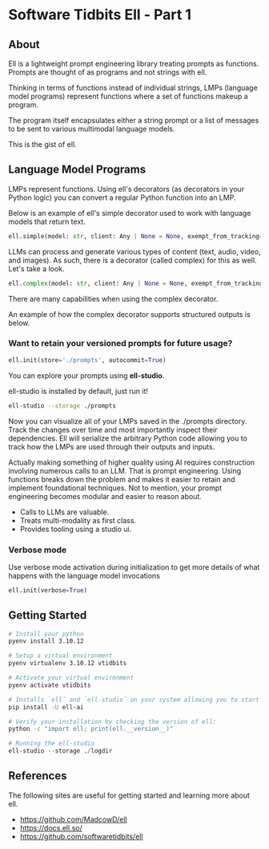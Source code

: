 # Software Tidbits Ell - Part 1

## About
Ell is a lightweight prompt engineering library treating prompts as functions. Prompts are thought of as programs and not strings with ell. 

Thinking in terms of functions instead of individual strings, LMPs (language model programs) represent functions where a set of functions makeup a program.

The program itself encapsulates either a string prompt or a list of messages to be sent to various multimodal language models.

This is the gist of ell.

## Language Model Programs

LMPs represent functions. Using ell's decorators (as decorators in your Python logic) you can convert a regular Python function into an LMP.

Below is an example of ell's simple decorator used to work with language models that return text.  

```python
ell.simple(model: str, client: Any | None = None, exempt_from_tracking=False, **api_params)
```

LLMs can process and generate various types of content (text, audio, video, and images). As such, there is a decorator (called complex) for this as well.  Let's take a look.

```python
ell.complex(model: str, client: Any | None = None, exempt_from_tracking=False, tools: List[Callable] | None = None, post_callback: Callable | None = None, **api_params)
```

There are many capabilities when using the complex decorator.  

An example of how the complex decorator supports structured outputs is below. 

### Want to retain your versioned prompts for future usage?

```python
ell.init(store='./prompts', autocommit=True)
```

You can explore your prompts using **ell-studio**.

ell-studio is installed by default, just run it!

```bash
ell-studio --storage ./prompts
```

Now you can visualize all of your LMPs saved in the ./prompts directory. Track the changes over time and most importantly inspect their dependencies. Ell will serialize the arbitrary Python code allowing you to track how the LMPs are used through their outputs and inputs. 

Actually making something of higher quality using AI requires construction involving numerous calls to an LLM.  That is prompt engineering.  Using functions breaks down the problem and makes it easier to retain and implement foundational techniques.  Not to mention, your prompt engineering becomes modular and easier to reason about.
* Calls to LLMs are valuable.
* Treats multi-modality as first class.
* Provides tooling using a studio ui.

### Verbose mode
Use verbose mode activation during initialization to get more details of what happens with the language model invocations

```python
ell.init(verbose=True)
```


## Getting Started
```bash
# Install your python
pyenv install 3.10.12
```

```bash
# Setup a virtual environment
pyenv virtualenv 3.10.12 vtidbits
```

```bash
# Activate your virtual environment
pyenv activate vtidbits
```

```bash
# Installs `ell` and `ell-studio` on your system allowing you to start using the tools for prompt engineering and visualization.
pip install -U ell-ai
```

```bash
# Verify your installation by checking the version of ell:
python -c "import ell; print(ell.__version__)"
```

```python
# Running the ell-studio
ell-studio --storage ./logdir
```

## References
The following sites are useful for getting started and learning more about ell.

* https://github.com/MadcowD/ell
* https://docs.ell.so/
* https://github.com/softwaretidbits/ell